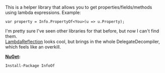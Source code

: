 This is a helper library that allows you to get properties/fields/methods using lambda expressions.
Example:

    var property = Info.PropertyOf<You>(u => u.Property);

I'm pretty sure I've seen other libraries for that before, but now I can't find them.  
[LambdaReflection](https://github.com/Suremaker/LambdaReflection) looks cool, but brings in the whole DelegateDecompiler, which feels like an overkill.

**[NuGet](https://www.nuget.org/packages/InfoOf/):**

    Install-Package InfoOf 
